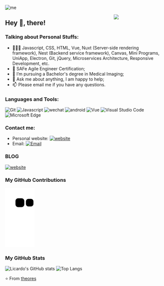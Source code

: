 ![me](https://github.com/theores/theores/raw/main/me.gif)

<a href="https://github.com/theores/iBeats"><img align="right" width="150px" src="https://raw.githubusercontent.com/theores/iBeats/main/files/heart.svg"/></a>
## Hey 👋, there!

### Talking about Personal Stuffs:

- 👨🏽‍💻 Javascript, CSS, HTML, Vue, Nuxt (Server-side rendering        framework), Nest (Backend service framework), Canvas, Mini Programs, UniApp, Electron, Git, jQuery, Microservices Architecture, Responsive Development, etc.
- 🤔 SAFe Agile Engineer Certification;
- 💼 I’m pursuing a Bachelor's degree in Medical Imaging;
- 💬 Ask me about anything, I am happy to help;
- 📫 Please email me if you have any questions.

### Languages and Tools:

![Git](https://img.shields.io/badge/Git-F05032?style=flat-square&logo=Git&logoColor=white)
![Javascript](https://img.shields.io/badge/Javascript-FA7343?style=flat-square&logo=Javascript&logoColor=white)
![wechat](https://img.shields.io/badge/wechat-999999?style=flat-square&logo=wechat&logoColor=white)
![android](https://img.shields.io/badge/android-3776AB?style=flat-square&logo=android&logoColor=white)
![Vue](https://img.shields.io/badge/Vue.js-F7DF1E?style=flat-square&logo=Vue.js&logoColor=white)
![Visual Studio Code](https://img.shields.io/badge/Visual_Studio_Code-007ACC?style=flat-square&logo=Visual-Studio-Code&logoColor=white)
![Microsoft Edge](https://img.shields.io/badge/Microsoft_Edge-0078D7?style=flat-square&logo=Microsoft-Edge&logoColor=white)

### Contact me:

- Personal website: [![website](https://img.shields.io/badge/https://www.huabek.com-3693F3?style=flat-square)](https://www.huabek.com)
- Email: [![Email](https://img.shields.io/badge/ChinaDreamLiu@163-D14836?style=flat-square)](mailto:ChinaDreamLiu@163)

### BLOG
[![website](https://img.shields.io/badge/https://www.cnblogs.com/China-Dream/-3693F3?style=flat-square&logoColor=white)](https://www.cnblogs.com/China-Dream/)

### My GitHub Contributions

![](https://raw.githubusercontent.com/theores/theores/main/assets/github-contribution-grid-snake.svg)

### My GitHub Stats

![Licardo's GitHub stats](https://github-readme-stats.vercel.app/api?username=theores&show_icons=true)
![Top Langs](https://github-readme-stats.vercel.app/api/top-langs/?username=theores&layout=compact)

⭐️ From [theores](https://github.com/theores)
